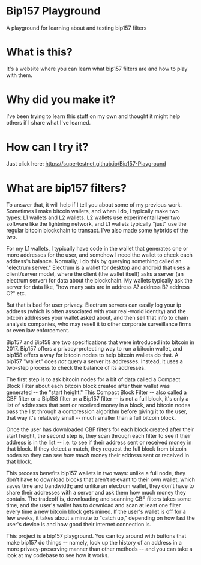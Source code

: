 # Bip157 Playground
A playground for learning about and testing bip157 filters

# What is this?
It's a website where you can learn what bip157 filters are and how to play with them.

# Why did you make it?
I've been trying to learn this stuff on my own and thought it might help others if I share what I've learned.

# How can I try it?
Just click here: https://supertestnet.github.io/Bip157-Playground

# What are bip157 filters?
To answer that, it will help if I tell you about some of my previous work. Sometimes I make bitcoin wallets, and when I do, I typically make two types: L1 wallets and L2 wallets. L2 wallets use experimental layer two software like the lightning network, and L1 wallets typically "just" use the regular bitcoin blockchain to transact. I've also made some hybrids of the two.

For my L1 wallets, I typically have code in the wallet that generates one or more addresses for the user, and somehow I need the wallet to check each address's balance. Normally, I do this by querying something called an "electrum server." Electrum is a wallet for desktop and android that uses a client/server model, where the client (the wallet itself) asks a server (an electrum server) for data about the blockchain. My wallets typically ask the server for data like, "how many sats are in address A? address B? address C?" etc.

But that is bad for user privacy. Electrum servers can easily log your ip address (which is often associated with your real-world identity) and the bitcoin addresses your wallet asked about, and then sell that info to chain analysis companies, who may resell it to other corporate surveillance firms or even law enforcement.

Bip157 and Bip158 are two specifications that were introduced into bitcoin in 2017. Bip157 offers a privacy-protecting way to run a bitcoin wallet, and bip158 offers a way for bitcoin nodes to help bitcoin wallets do that. A bip157 "wallet" does *not* query a server its addresses. Instead, it uses a two-step process to check the balance of its addresses.

The first step is to ask bitcoin nodes for a bit of data called a Compact Block Filter about each bitcoin block created after their wallet was generated -- the "start height." This Compact Block Filter -- also called a CBF filter or a Bip158 filter or a Bip157 filter -- is not a full block, it's only a list of addresses that sent or received money in a block, and bitcoin nodes pass the list through a compression algorithm before giving it to the user, that way it's relatively small -- much smaller than a full bitcoin block.

Once the user has downloaded CBF filters for each block created after their start height, the second step is, they scan through each filter to see if their address is in the list -- i.e. to see if their address sent or received money in that block. If they detect a match, they request the full block from bitcoin nodes so they can see *how much* money their address sent or received in that block.

This process benefits bip157 wallets in two ways: unlike a full node, they don't have to download blocks that aren't relevant to their own wallet, which saves time and bandwidth; and unlike an electrum wallet, they don't have to share their addresses with a server and ask them how much money they contain. The tradeoff is, downloading and scanning CBF filters takes some time, and the user's wallet has to download and scan at least one filter every time a new bitcoin block gets mined. If the user's wallet is off for a few weeks, it takes about a minute to "catch up," depending on how fast the user's device is and how good their internet connection is.

This project is a bip157 playground. You can toy around with buttons that make bip157 do things -- namely, look up the history of an address in a more privacy-preserving manner than other methods -- and you can take a look at my codebase to see how it works.
